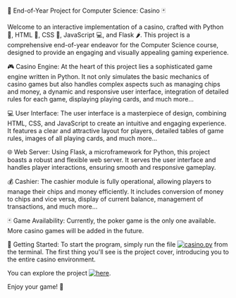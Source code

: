 🎲 End-of-Year Project for Computer Science: Casino 🃏

Welcome to an interactive implementation of a casino, crafted with Python 🐍, HTML 📝, CSS 🎨, JavaScript 💻, and Flask 🌶️. This project is a comprehensive end-of-year endeavor for the Computer Science course, designed to provide an engaging and visually appealing gaming experience.

🎮 Casino Engine: At the heart of this project lies a sophisticated game engine written in Python. It not only simulates the basic mechanics of casino games but also handles complex aspects such as managing chips and money, a dynamic and responsive user interface, integration of detailed rules for each game, displaying playing cards, and much more...

💻 User Interface: The user interface is a masterpiece of design, combining HTML, CSS, and JavaScript to create an intuitive and engaging experience. It features a clear and attractive layout for players, detailed tables of game rules, images of all playing cards, and much more...

🌐 Web Server: Using Flask, a microframework for Python, this project boasts a robust and flexible web server. It serves the user interface and handles player interactions, ensuring smooth and responsive gameplay.

💰 Cashier: The cashier module is fully operational, allowing players to manage their chips and money efficiently. It includes conversion of money to chips and vice versa, display of current balance, management of transactions, and much more...

🃏 Game Availability: Currently, the poker game is the only one available. More casino games will be added in the future.

🚀 Getting Started: To start the program, simply run the file [![casino.py](https://img.shields.io/badge/casino.py-brightgreen)](https://github.com/LucaPontellini/End-of-Year-Project-for-Computer-Science-Poker-/blob/8564d7bf2b64a139bba020c2b050f47c6a91d4e1/casino.py) from the terminal. The first thing you'll see is the project cover, introducing you to the entire casino environment.

You can explore the project [![here](https://img.shields.io/badge/here-blue)](https://github.com/LucaPontellini/End-of-Year-Project-for-Computer-Science-Poker-.git).

Enjoy your game! 🎉
